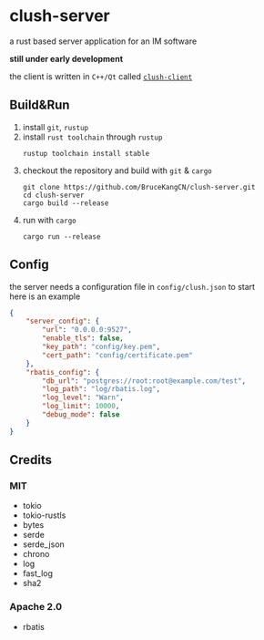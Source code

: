 # clush-server

a rust based server application for an IM software  

**still under early development**  

the client is written in `C++/Qt` called [`clush-client`](https://github.com/BruceKangCN/clush-client)  

## Build&Run

1. install `git`, `rustup`  
2. install `rust toolchain` through `rustup`  
    ```
    rustup toolchain install stable
    ```
3. checkout the repository and build with `git` & `cargo`  
    ```
    git clone https://github.com/BruceKangCN/clush-server.git
    cd clush-server
    cargo build --release
    ```
4. run with `cargo`  
    ```
    cargo run --release
    ```

## Config

the  server needs a configuration file in `config/clush.json` to start  
here is an example  
```json
{
    "server_config": {
        "url": "0.0.0.0:9527",
        "enable_tls": false,
        "key_path": "config/key.pem",
        "cert_path": "config/certificate.pem"
    },
    "rbatis_config": {
        "db_url": "postgres://root:root@example.com/test",
        "log_path": "log/rbatis.log",
        "log_level": "Warn",
        "log_limit": 10000,
        "debug_mode": false
    }
}
```

## Credits

### MIT

* tokio
* tokio-rustls
* bytes
* serde
* serde_json
* chrono
* log
* fast_log
* sha2

### Apache 2.0

* rbatis
